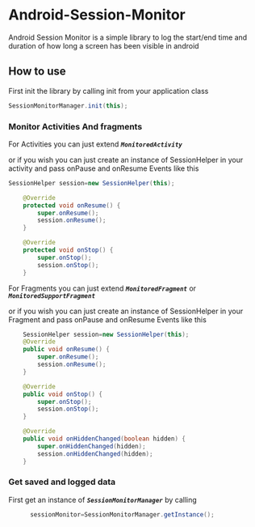 # Android-Session-Monitor
Android Session Monitor is a simple library to log the start/end time and duration of how long a screen has been visible in android 

## How to use 

First init the library by calling init from your application class 

```java 
SessionMonitorManager.init(this);
```
### Monitor Activities And fragments 

For Activities you can just extend ***`MonitoredActivity`*** 

 or if you wish you can just create an instance of  SessionHelper in your activity and pass onPause and onResume Events like this 
```java 
SessionHelper session=new SessionHelper(this);

    @Override
    protected void onResume() {
        super.onResume();
        session.onResume();
    }

    @Override
    protected void onStop() {
        super.onStop();
        session.onStop();
    }
```
For Fragments you can just extend ***`MonitoredFragment`*** or ***`MonitoredSupportFragment`***

 or if you wish you can just create an instance of  SessionHelper in your Fragment and pass onPause and onResume Events like this 
```java 
    SessionHelper session=new SessionHelper(this);
    @Override
    public void onResume() {
        super.onResume();
        session.onResume();
    }

    @Override
    public void onStop() {
        super.onStop();
        session.onStop();
    }

    @Override
    public void onHiddenChanged(boolean hidden) {
        super.onHiddenChanged(hidden);
        session.onHiddenChanged(hidden);
    }
```

### Get saved and logged data 
First get an instance of  ***`SessionMonitorManager`*** by calling 
```java
      sessionMonitor=SessionMonitorManager.getInstance();

```






